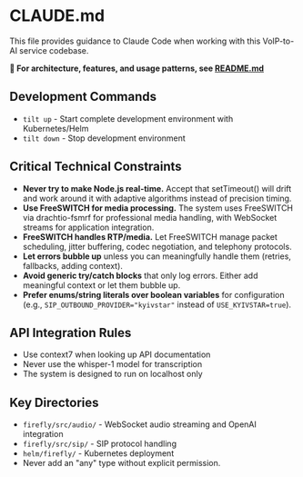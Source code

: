 # CLAUDE.md

This file provides guidance to Claude Code when working with this VoIP-to-AI service codebase.

**📖 For architecture, features, and usage patterns, see [README.md](README.md)**

## Development Commands

- `tilt up` - Start complete development environment with Kubernetes/Helm
- `tilt down` - Stop development environment

## Critical Technical Constraints

- **Never try to make Node.js real-time.** Accept that setTimeout() will drift and work around it with adaptive algorithms instead of precision timing.
- **Use FreeSWITCH for media processing.** The system uses FreeSWITCH via drachtio-fsmrf for professional media handling, with WebSocket streams for application integration.
- **FreeSWITCH handles RTP/media.** Let FreeSWITCH manage packet scheduling, jitter buffering, codec negotiation, and telephony protocols.
- **Let errors bubble up** unless you can meaningfully handle them (retries, fallbacks, adding context).
- **Avoid generic try/catch blocks** that only log errors. Either add meaningful context or let them bubble up.
- **Prefer enums/string literals over boolean variables** for configuration (e.g., `SIP_OUTBOUND_PROVIDER="kyivstar"` instead of `USE_KYIVSTAR=true`).

## API Integration Rules

- Use context7 when looking up API documentation
- Never use the whisper-1 model for transcription
- The system is designed to run on localhost only

## Key Directories

- `firefly/src/audio/` - WebSocket audio streaming and OpenAI integration
- `firefly/src/sip/` - SIP protocol handling
- `helm/firefly/` - Kubernetes deployment
- Never add an "any" type without explicit permission.